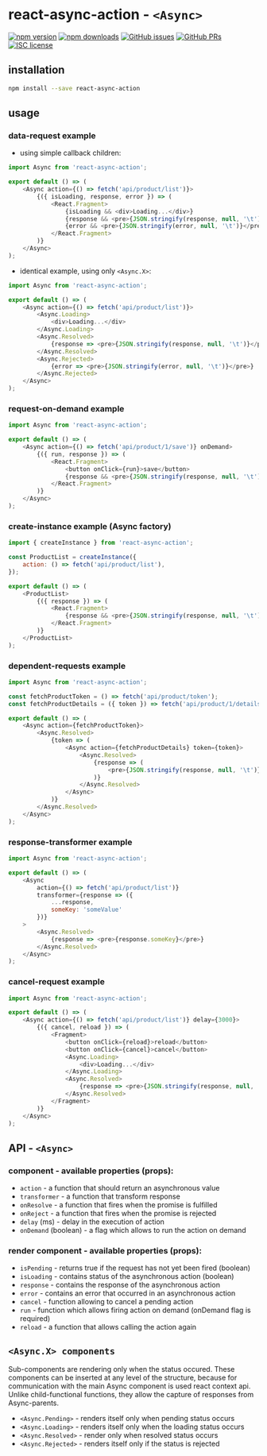 # react-async-action - `<Async>`

[![npm version](https://img.shields.io/npm/v/react-async-action.svg)](https://www.npmjs.com/package/react-async-action)
[![npm downloads](https://img.shields.io/npm/dm/react-async-action.svg)](https://www.npmjs.com/package/react-async-action)
[![GitHub issues](https://img.shields.io/github/issues/rootsher/react-async-action.svg)](https://github.com/ghengeveld/react-async/issues)
[![GitHub PRs](https://img.shields.io/github/issues-pr/rootsher/react-async-action.svg)](https://github.com/ghengeveld/react-async/pulls)
[![ISC license](https://img.shields.io/npm/l/react-async.svg)](https://opensource.org/licenses/ISC)

## installation

```bash
npm install --save react-async-action
```

## usage

### data-request example

* using simple callback children:

```js
import Async from 'react-async-action';

export default () => (
    <Async action={() => fetch('api/product/list')}>
        {({ isLoading, response, error }) => (
            <React.Fragment>
                {isLoading && <div>Loading...</div>}
                {response && <pre>{JSON.stringify(response, null, '\t')}</pre>}
                {error && <pre>{JSON.stringify(error, null, '\t')}</pre>}
            </React.Fragment>
        )}
    </Async>
);
```

* identical example, using only `<Async.X>`:

```js
import Async from 'react-async-action';

export default () => (
    <Async action={() => fetch('api/product/list')}>
        <Async.Loading>
            <div>Loading...</div>
        </Async.Loading>
        <Async.Resolved>
            {response => <pre>{JSON.stringify(response, null, '\t')}</pre>}
        </Async.Resolved>
        <Async.Rejected>
            {error => <pre>{JSON.stringify(error, null, '\t')}</pre>}
        </Async.Rejected>
    </Async>
);

```

### request-on-demand example

```js
import Async from 'react-async-action';

export default () => (
    <Async action={() => fetch('api/product/1/save')} onDemand>
        {({ run, response }) => (
            <React.Fragment>
                <button onClick={run}>save</button>
                {response && <pre>{JSON.stringify(response, null, '\t')}</pre>}
            </React.Fragment>
        )}
    </Async>
);
```

### create-instance example (Async factory)

```js
import { createInstance } from 'react-async-action';

const ProductList = createInstance({
    action: () => fetch('api/product/list'),
});

export default () => (
    <ProductList>
        {({ response }) => (
            <React.Fragment>
                {response && <pre>{JSON.stringify(response, null, '\t')}</pre>}
            </React.Fragment>
        )}
    </ProductList>
);

```

### dependent-requests example

```js
import Async from 'react-async-action';

const fetchProductToken = () => fetch('api/product/token');
const fetchProductDetails = ({ token }) => fetch('api/product/1/details', { token });

export default () => (
    <Async action={fetchProductToken}>
        <Async.Resolved>
            {token => (
                <Async action={fetchProductDetails} token={token}>
                    <Async.Resolved>
                        {response => (
                            <pre>{JSON.stringify(response, null, '\t')}</pre>
                        )}
                    </Async.Resolved>
                </Async>
            )}
        </Async.Resolved>
    </Async>
);
```

### response-transformer example

```js
import Async from 'react-async-action';

export default () => (
    <Async
        action={() => fetch('api/product/list')}
        transformer={response => ({
            ...response,
            someKey: 'someValue'
        })}
    >
        <Async.Resolved>
            {response => <pre>{response.someKey}</pre>}
        </Async.Resolved>
    </Async>
);
```

### cancel-request example

```js
import Async from 'react-async-action';

export default () => (
    <Async action={() => fetch('api/product/list')} delay={3000}>
        {({ cancel, reload }) => (
            <Fragment>
                <button onClick={reload}>reload</button>
                <button onClick={cancel}>cancel</button>
                <Async.Loading>
                    <div>Loading...</div>
                </Async.Loading>
                <Async.Resolved>
                    {response => <pre>{JSON.stringify(response, null, '\t')}</pre>}
                </Async.Resolved>
            </Fragment>
        )}
    </Async>
);
```

## API - `<Async>`

### component - available properties (props):

* `action` - a function that should return an asynchronous value
* `transformer` - a function that transform response
* `onResolve` - a function that fires when the promise is fulfilled
* `onReject` - a function that fires when the promise is rejected
* `delay` (ms) - delay in the execution of action
* `onDemand` (boolean) - a flag which allows to run the action on demand

### render component - available properties (props):

* `isPending` - returns true if the request has not yet been fired (boolean)
* `isLoading` - contains status of the asynchronous action (boolean)
* `response` - contains the response of the asynchronous action
* `error` - contains an error that occurred in an asynchronous action
* `cancel` - function allowing to cancel a pending action
* `run` - function which allows firing action on demand (onDemand flag is required)
* `reload` - a function that allows calling the action again

## `<Async.X> components`

Sub-components are rendering only when the status occured.
These components can be inserted at any level of the structure,
because for communication with the main Async component is used react context api.
Unlike child-functional functions, they allow the capture of responses from Async-parents.

* `<Async.Pending>` - renders itself only when pending status occurs
* `<Async.Loading>` - renders itself only when the loading status occurs
* `<Async.Resolved>` - render only when resolved status occurs
* `<Async.Rejected>` - renders itself only if the status is rejected
